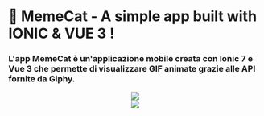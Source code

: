 # 🚀 MemeCat - A simple app built with IONIC & VUE 3 !
### L'app MemeCat è un'applicazione mobile creata con Ionic 7 e Vue 3 che permette di visualizzare GIF animate grazie alle API fornite da Giphy.
<center>
  <img src="https://github.com/salvymc/MemeCat/assets/10051897/79dc8fd5-4217-4683-b5fb-89267f13eb89">
</center>
<center>
  <img src="https://github.com/salvymc/MemeCat/assets/10051897/b00a5332-a25e-4612-88bf-e3e67300d3d8">
</center>
